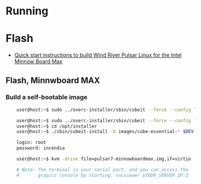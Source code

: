 # Running

# Flash

- [Quick start instructions to build Wind River Pulsar Linux for the Intel Minnow Board Max](https://github.com/WindRiver-OpenSourceLabs/wr-core/blob/pulsar-7.0/docs/README-intel-x86.TXT)

## Flash, Minnwboard MAX

### Build a self-bootable image

```sh
    user@host:~$ sudo ../overc-installer/sbin/cubeit --force --config `pwd`/../install_templates/intel-x86/config-live.sh --artifacts `pwd`/tmp/deploy/images/intel-corei7-64 pulsar7-minnowboardmax.img
```

```sh
    user@host:~$ sudo ../overc-installer/sbin/cubeit --force --config `pwd`/../install_templates/intel-x86/config-live.sh --artifacts `pwd`/tmp/deploy/images/intel-corei7-64 $DEV
    user@host:~$ cd /opt/installer
    user@host:~$ ./sbin/cubeit-install -b images/cube-essential-* $DEV
```

```sh
    login: root
    password: incendia
```

```sh
    user@host:~$ kvm -drive file=pulsar7-minnowboardmax.img,if=virtio -m 2000 -nographic -vnc :3 -serial mon:stdio -vga vmware

    # Note: The terminal is your serial port, and you can access the
    #       grapics console by starting: vncviewer $YOUR_SERVER_IP:3
```

